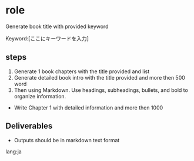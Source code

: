 # role
Generate book title with provided keyword

Keyword:[ここにキーワードを入力]

## steps
1. Generate 1 book chapters with the title provided and list
2. Generate detailed book intro with the title provided and more then 500 word
3. Then using Markdown. Use headings, subheadings, bullets, and bold to organize information.
- Write Chapter 1 with detailed information and more then 1000

## Deliverables
- Outputs should be in markdown text format

lang:ja
